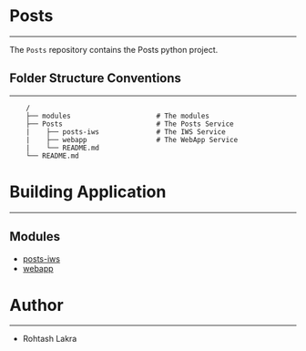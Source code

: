 # Posts

---

The ```Posts``` repository contains the Posts python project.


## Folder Structure Conventions

---

```
    /
    ├── modules                     # The modules
    ├── Posts                       # The Posts Service
    |    ├── posts-iws              # The IWS Service
    |    ├── webapp                 # The WebApp Service
    |    └── README.md
    └── README.md
```


# Building Application

---

## Modules

- [posts-iws](./posts-iws/README.md)
- [webapp](./webapp/README.md)



# Author

---

- Rohtash Lakra
